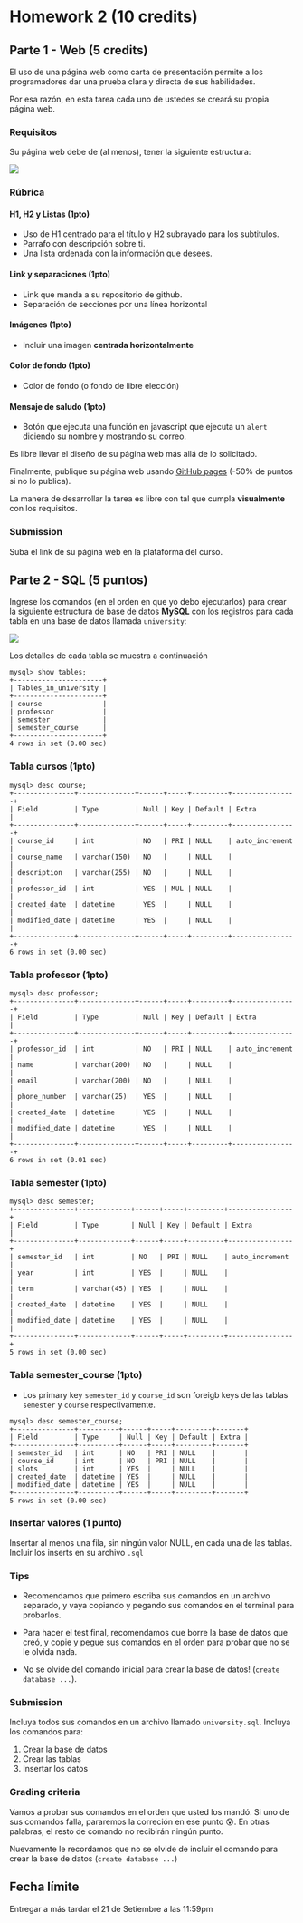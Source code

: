 # Homework 2 (10 credits)

## Parte 1 - Web (5 credits)

El uso de una página web como carta de presentación permite a los programadores dar una prueba clara y directa de sus habilidades.

Por esa razón, en esta tarea cada uno de ustedes se creará su propia página web.

### Requisitos

Su página web debe de (al menos), tener la siguiente estructura:

![](./hw2.png)

### Rúbrica

#### H1, H2 y Listas (1pto)

- Uso de H1 centrado para el título y H2 subrayado para los subtitulos.
- Parrafo con descripción sobre ti.
- Una lista ordenada con la información que desees.

#### Link y separaciones (1pto)

- Link que manda a su repositorio de github.
- Separación de secciones por una línea horizontal

#### Imágenes (1pto)

- Incluir una imagen **centrada horizontalmente**

#### Color de fondo (1pto)

- Color de fondo (o fondo de libre elección)

#### Mensaje de saludo (1pto)

- Botón que ejecuta una función en javascript que ejecuta un `alert` diciendo su nombre y mostrando su correo.

Es libre llevar el diseño de su página web más allá de lo solicitado.

Finalmente, publique su página web usando [GitHub pages](../../Labs/Lab2/github_page_101.md) (-50% de puntos si no lo publica).

La manera de desarrollar la tarea es libre con tal que cumpla **visualmente** con los requisitos.

### Submission

Suba el link de su página web en la plataforma del curso.

## Parte 2 - SQL (5 puntos)

Ingrese los comandos (en el orden en que yo debo ejecutarlos) para crear la siguiente estructura de base de datos **MySQL** con los registros para cada tabla en una base de datos llamada `university`:

![](./bd.png)

Los detalles de cada tabla se muestra a continuación

```
mysql> show tables;
+----------------------+
| Tables_in_university |
+----------------------+
| course               |
| professor            |
| semester             |
| semester_course      |
+----------------------+
4 rows in set (0.00 sec)
```

### Tabla cursos (1pto)

```
mysql> desc course;
+---------------+--------------+------+-----+---------+----------------+
| Field         | Type         | Null | Key | Default | Extra          |
+---------------+--------------+------+-----+---------+----------------+
| course_id     | int          | NO   | PRI | NULL    | auto_increment |
| course_name   | varchar(150) | NO   |     | NULL    |                |
| description   | varchar(255) | NO   |     | NULL    |                |
| professor_id  | int          | YES  | MUL | NULL    |                |
| created_date  | datetime     | YES  |     | NULL    |                |
| modified_date | datetime     | YES  |     | NULL    |                |
+---------------+--------------+------+-----+---------+----------------+
6 rows in set (0.00 sec)
```

### Tabla professor (1pto)

```
mysql> desc professor;
+---------------+--------------+------+-----+---------+----------------+
| Field         | Type         | Null | Key | Default | Extra          |
+---------------+--------------+------+-----+---------+----------------+
| professor_id  | int          | NO   | PRI | NULL    | auto_increment |
| name          | varchar(200) | NO   |     | NULL    |                |
| email         | varchar(200) | NO   |     | NULL    |                |
| phone_number  | varchar(25)  | YES  |     | NULL    |                |
| created_date  | datetime     | YES  |     | NULL    |                |
| modified_date | datetime     | YES  |     | NULL    |                |
+---------------+--------------+------+-----+---------+----------------+
6 rows in set (0.01 sec)
```

### Tabla semester (1pto)

```
mysql> desc semester;
+---------------+-------------+------+-----+---------+----------------+
| Field         | Type        | Null | Key | Default | Extra          |
+---------------+-------------+------+-----+---------+----------------+
| semester_id   | int         | NO   | PRI | NULL    | auto_increment |
| year          | int         | YES  |     | NULL    |                |
| term          | varchar(45) | YES  |     | NULL    |                |
| created_date  | datetime    | YES  |     | NULL    |                |
| modified_date | datetime    | YES  |     | NULL    |                |
+---------------+-------------+------+-----+---------+----------------+
5 rows in set (0.00 sec)
```

### Tabla semester_course (1pto)

- Los primary key `semester_id` y `course_id` son foreigb keys de las tablas `semester` y `course` respectivamente.

```
mysql> desc semester_course;
+---------------+----------+------+-----+---------+-------+
| Field         | Type     | Null | Key | Default | Extra |
+---------------+----------+------+-----+---------+-------+
| semester_id   | int      | NO   | PRI | NULL    |       |
| course_id     | int      | NO   | PRI | NULL    |       |
| slots         | int      | YES  |     | NULL    |       |
| created_date  | datetime | YES  |     | NULL    |       |
| modified_date | datetime | YES  |     | NULL    |       |
+---------------+----------+------+-----+---------+-------+
5 rows in set (0.00 sec)
```

### Insertar valores (1 punto)

Insertar al menos una fila, sin ningún valor NULL, en cada una de las tablas. Incluir los inserts en su archivo `.sql` 


### Tips

- Recomendamos que primero escriba sus comandos en un archivo separado, y vaya copiando y pegando sus comandos en el terminal para probarlos.

- Para hacer el test final, recomendamos que borre la base de datos que creó, y copie y pegue sus comandos en el orden para probar que no se le olvida nada.

- No se olvide del comando inicial para crear la base de datos! (`create database ...`).

### Submission

Incluya todos sus comandos en un archivo llamado `university.sql`. Incluya los comandos para:

1. Crear la base de datos
2. Crear las tablas
3. Insertar los datos

### Grading criteria

Vamos a probar sus comandos en el orden que usted los mandó. Si uno de sus comandos falla, pararemos la correción en ese punto 😰. En otras palabras, el resto de comando no recibirán ningún punto.

Nuevamente le recordamos que no se olvide de incluir el comando para crear la base de datos (`create database ...`)

## Fecha límite

Entregar a más tardar el 21 de Setiembre a las 11:59pm